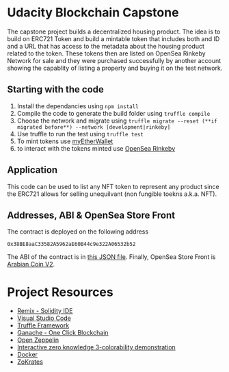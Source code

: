 # Udacity Blockchain Capstone

The capstone project builds a decentralized housing product. The idea is to build on ERC721 Token and build a mintable token that includes both and ID and a URL that has access to the metadata about the housing product related to the token. These tokens then are listed on OpenSea Rinkeby Network for sale and they were purchased successfully by another account showing the capablity of listing a property and buying it on the test network. 
## Starting with the code
1. Install the dependancies using `npm install`
2. Compile the code to generate the build folder using `truffle compile`
3. Choose the network and migrate using `truffle migrate --reset (**if migrated before**) --network [development|rinkeby]`
4. Use truffle to run the test using `truffle test`
5. To mint tokens use [myEtherWallet](https://www.myetherwallet.com/)
6. to interact with the tokens minted use [OpenSea Rinkeby](https://rinkeby.opensea.io) 

## Application
This code can be used to list any NFT token to represent any product since the ERC721 allows for selling unequilvant (non fungible toekns a.k.a. NFT).

## Addresses, ABI & OpenSea Store Front
The contract is deployed on the following address
```
0x38BE8aaC33582A5962aE60B44c9e322A06532b52
```
The ABI of the contract is in [this JSON file](SolnSquareVerifier_ABI_Code.JSON).
Finally, OpenSea Store Front is  [Arabian Coin V2](https://rinkeby.opensea.io/assets/arabiancoinv2).

# Project Resources

* [Remix - Solidity IDE](https://remix.ethereum.org/)
* [Visual Studio Code](https://code.visualstudio.com/)
* [Truffle Framework](https://truffleframework.com/)
* [Ganache - One Click Blockchain](https://truffleframework.com/ganache)
* [Open Zeppelin ](https://openzeppelin.org/)
* [Interactive zero knowledge 3-colorability demonstration](http://web.mit.edu/~ezyang/Public/graph/svg.html)
* [Docker](https://docs.docker.com/install/)
* [ZoKrates](https://github.com/Zokrates/ZoKrates)
